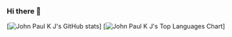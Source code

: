 ### Hi there 👋

[![John Paul K J's GitHub stats](https://github-readme-stats.vercel.app/api?username=johnpaulkj&theme=dark&show_icons=true)]
[![John Paul K J's Top Languages Chart](https://github-readme-stats.vercel.app/api/top-langs/?username=johnpaulkj&layout=compact&theme=dark)]
<!--
**jpadmin/jpadmin** is a ✨ _special_ ✨ repository because its `README.md` (this file) appears on your GitHub profile.

Here are some ideas to get you started:

- 🔭 I’m currently working on ...
- 🌱 I’m currently learning ...
- 👯 I’m looking to collaborate on ...
- 🤔 I’m looking for help with ...
- 💬 Ask me about ...
- 📫 How to reach me: ...
- 😄 Pronouns: ...
- ⚡ Fun fact: ...
-->
